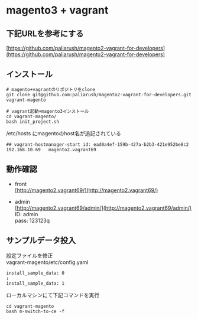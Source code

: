 # magento3 + vagrant

## 下記URLを参考にする
[https://github.com/paliarush/magento2-vagrant-for-developers](https://github.com/paliarush/magento2-vagrant-for-developers)

## インストール
```
# magento+vagrantのリポジトリをclone
git clone git@github.com:paliarush/magento2-vagrant-for-developers.git vagrant-magento

# vagrant起動+magento3インストール
cd vagrant-magento/
bash init_project.sh
```

/etc/hosts にmagentoのhost名が追記されている
```
## vagrant-hostmanager-start id: ead0a4ef-159b-427a-b2b3-421e952be8c2
192.168.10.69   magento2.vagrant69
```

## 動作確認

* front  
[http://magento2.vagrant69/](http://magento2.vagrant69/)

* admin  
[http://magento2.vagrant69/admin/](http://magento2.vagrant69/admin/)  
ID: admin  
pass: 123123q  

## サンプルデータ投入

設定ファイルを修正  
vagrant-magento/etc/config.yaml
```
install_sample_data: 0
↓
install_sample_data: 1
```

ローカルマシンにて下記コマンドを実行
```
cd vagrant-magento
bash m-switch-to-ce -f
```
